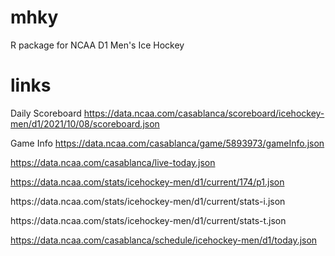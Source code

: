 # mhky
R package for NCAA D1 Men's Ice Hockey


# links

Daily Scoreboard
https://data.ncaa.com/casablanca/scoreboard/icehockey-men/d1/2021/10/08/scoreboard.json

Game Info
https://data.ncaa.com/casablanca/game/5893973/gameInfo.json

https://data.ncaa.com/casablanca/live-today.json

https://data.ncaa.com/stats/icehockey-men/d1/current/174/p1.json

https:\/\/data.ncaa.com\/stats\/icehockey-men\/d1\/current\/stats-i.json

https:\/\/data.ncaa.com\/stats\/icehockey-men\/d1\/current\/stats-t.json

https://data.ncaa.com/casablanca/schedule/icehockey-men/d1/today.json
